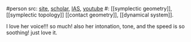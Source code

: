 #person 
src: [site](https://math.rice.edu/~jkn3/), [scholar](https://scholar.google.com/citations?user=jbaUFWgAAAAJ&hl=en), [IAS](https://www.ias.edu/scholars/jo-nelson), [youtube](https://www.youtube.com/@mathochism)
#: [[symplectic geometry]], [[symplectic topology]] [[contact geometry]], [[dynamical system]].


I love her voice!!! so much! also her intonation, tone, and the speed is so soothing! just love it.

